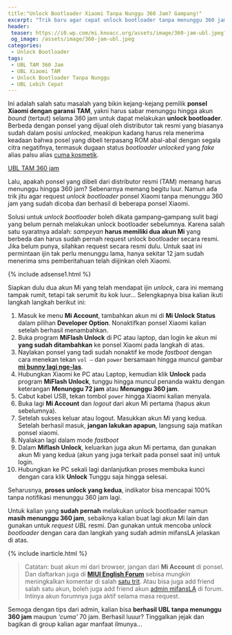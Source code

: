 ```yaml
---
title:"Unlock Bootloader Xiaomi Tanpa Nunggu 360 Jam? Gampang!"
excerpt: "Trik baru agar cepat unlock bootloader tanpa menunggu 360 jam bound untuk Xiaomi garansi TAM. Langkahnya lengkap luur.."
header:
 teaser: https://i0.wp.com/mi.knoacc.org/assets/image/360-jam-ubl.jpeg?resize=360,200
 og_image: /assets/image/360-jam-ubl.jpeg
categories:
 - Unlock Bootloader
tags:
 - UBL TAM 360 Jam
 - UBL Xiaomi TAM
 - Unlock Bootloader Tanpa Nunggu
 - UBL Lebih Cepat
---
```


Ini adalah salah satu masalah yang bikin kejang-kejang pemilik **ponsel Xiaomi dengan garansi TAM**, yakni harus sabar menunggu hingga akun _bound_ (tertaut) selama 360 jam untuk dapat melakukan **unlock bootloader**. Berbeda dengan ponsel yang dijual oleh distributor tak resmi yang biasanya sudah dalam posisi _unlocked_, meakipun kadang harus rela menerima keadaan bahwa posel yang dibeli terpasang ROM abal-abal dengan segala citra negatifnya, termasuk dugaan status _bootloader unlocked_ yang _fake_ alias palsu alias [cuma kosmetik](https://mi.knoacc.org/ciri-baru-rom-abal-abal-xiaomi). 

[UBL TAM 360 jam](/assets/image/360-jam-ubl.jpeg)

Lalu, apakah ponsel yang dibeli dari distributor resmi (TAM) memang harus menunggu hingga 360 jam? Sebenarnya memang begitu luur. Namun ada trik jitu agar request _unlock bootloader_ ponsel Xiaomi tanpa menunggu 360 jam yang sudah dicoba dan berhasil di beberapa ponsel Xiaomi.

Solusi untuk _unlock bootloader_ boleh dikata gampang–gampang sulit bagi yang belum pernah melakukan unlock bootloader sebelumnya. Karena salah satu syaratnya adalah: _sampeyan_ **harus memiliki dua akun Mi** yang berbeda dan harus sudah pernah request unlock bootloader secara resmi. Jika belum punya, silahkan request secara resmi dulu. Untuk saat ini permintaan ijin tak perlu menunggu lama, hanya sekitar 12 jam sudah menerima sms pemberitahuan telah diijinkan oleh Xiaomi.

{% include adsense1.html %}

Siapkan dulu dua akun Mi yang telah mendapat ijin _unlock_, cara ini memang tampak rumit, tetapi tak serumit itu kok luur... Selengkapnya bisa kalian ikuti langkah langkah berikut ini:

1. Masuk ke menu **Mi Account**, tambahkan akun mi di **Mi Unlock Status** dalam pilihan **Developer Option**. Nonaktifkan ponsel Xiaomi kalian setelah berhasil menambahkan.
2. Buka program **MiFlash Unlock** di PC atau laptop, dan login ke akun mi **yang sudah ditambahkan** ke ponsel Xiaomi pada langkah di atas.
3. Naylakan ponsel yang tadi sudah nonaktif ke mode _fastboot_ dengan cara menekan tekan `vol –` dan `power` bersamaan hingga muncul gambar **[mi bunny lagi nge-las](/https://3.bp.blogspot.com/-XBj54LA92Sg/Wa2JYedr6xI/AAAAAAAAGG8/rfmflPxXXfkD2Jbfpu_Iwh0LY803xCrPQCLcBGAs/s1600/xiaomi-mi5c-fastboot-mode.jpg)**.
4. Hubungkan Xiaomi ke PC atau Laptop, kemudian klik **Unlock** pada program **MiFlash Unlock**, tunggu hingga muncul penanda waktu dengan keterangan **Menunggu 72 jam** atau **Menunggu 360 jam**.
5. Cabut kabel USB, tekan tombol `power` hingga Xiaomi kalian menyala.
6. Buka lagi **Mi Account** dan _logout_ dari akun Mi pertama (hapus akun sebelumnya).
7. Setelah sukses keluar atau logout. Masukkan akun Mi yang kedua. Setelah berhasil masuk, **jangan lakukan apapun**, langsung saja matikan ponsel xiaomi.
8. Nyalakan lagi dalam mode _fastboot_
9. Dalam **Miflash Unlock**, keluarkan juga akun Mi pertama, dan gunakan akun Mi yang kedua (akun yang juga terkait pada ponsel saat ini) untuk login.
10. Hubungkan ke PC sekali lagi danlanjutkan proses membuka kunci dengan cara klik **Unlock** Tunggu saja hingga selesai.

Seharusnya, **proses unlock yang kedua**, indikator bisa mencapai 100% tanpa notifikasi menunggu 360 jam lagi.

Untuk kalian yang **sudah pernah** melakukan unlock bootloader namun **masih menunggu 360 jam**, sebaiknya kalian buat lagi akun Mi lain dan gunakan untuk _request UBL_ resmi. Dan gunakan untuk mencoba _unlock bootloader_  dengan cara dan langkah yang sudah admin mifansLA jelaskan di atas.

{% include inarticle.html %}

> Catatan: buat akun mi dari browser, jangan dari **Mi Account** di ponsel. Dan daftarkan juga di [**MIUI English Forum**](http://en.miui.com/register) sebisa mungkin meningkalkan komentar di salah [satu trit](http://en.miui.com/thread-435893-1-1.html). Atau bisa juga add friend salah satu akun, boleh juga add friend akun [admin mifansLA](http://en.miui.com/index.php?238545849) di forum. Intinya akun forumnya juga aktif selama masa request.

Semoga dengan tips dari admin, kalian bisa **berhasil UBL tanpa menunggu 360 jam** maupun _'cuma'_ 70 jam. Berhasil luuur? Tinggalkan jejak dan bagikan di group kalian agar manfaat ilmunya...